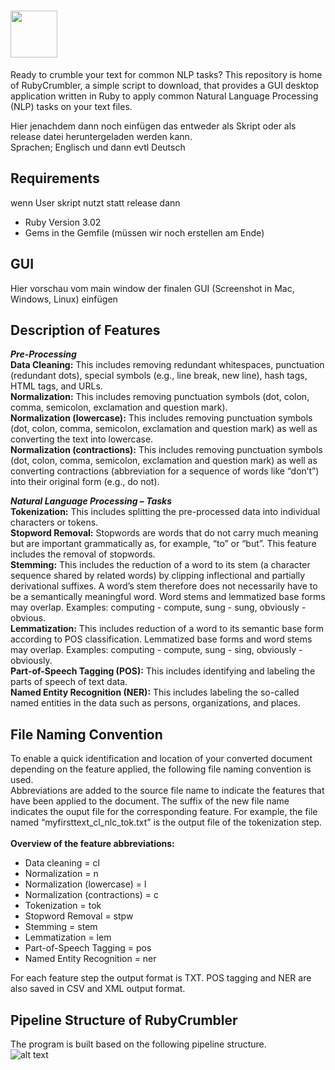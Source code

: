 
# <img src="https://github.com/joh-ga/RubyCrumbler/blob/13828a0252549dff68a03cd30bcacc94fa5a6496/Pipeline/icons/rubycrumbler-logo.png" height=75 />

Ready to crumble your text for common NLP tasks? This repository is home of RubyCrumbler, a simple script to download, that provides a GUI desktop application written in Ruby to apply common Natural Language Processing (NLP) tasks on your text files.

Hier jenachdem dann noch einfügen das entweder als Skript oder als release datei heruntergeladen werden kann.<br>
Sprachen; Englisch und dann evtl Deutsch<br>

## Requirements
wenn User skript nutzt statt release dann<br>
* Ruby Version 3.02
* Gems in the Gemfile (müssen wir noch erstellen am Ende)

## GUI
Hier vorschau vom main window der finalen GUI (Screenshot in Mac, Windows, Linux) einfügen

## Description of Features
***Pre-Processing***<br>
**Data Cleaning:** This includes removing redundant whitespaces, punctuation (redundant dots), special symbols (e.g., line break, new line), hash tags, HTML tags, and URLs.<br>
**Normalization:** This includes removing punctuation symbols (dot, colon, comma, semicolon, exclamation and question mark).<br>
**Normalization (lowercase):** This includes removing punctuation symbols (dot, colon, comma, semicolon, exclamation and question mark) as well as converting the text into lowercase.<br>
**Normalization (contractions):** This includes removing punctuation symbols (dot, colon, comma, semicolon, exclamation and question mark) as well as converting contractions (abbreviation for a sequence of words like “don’t”) into their original form (e.g., do not).<br>

***Natural Language Processing – Tasks***<br>
**Tokenization:** This includes splitting the pre-processed data into individual characters or tokens.<br>
**Stopword Removal:** Stopwords are words that do not carry much meaning but are important grammatically as, for example, “to” or “but”. This feature includes the removal of stopwords.<br>
**Stemming:** This includes the reduction of a word to its stem (a character sequence shared by related words) by clipping inflectional and partially derivational suffixes. A word’s stem therefore does not necessarily have to be a semantically meaningful word. Word stems and lemmatized base forms may overlap. Examples: computing - compute, sung - sung, obviously - obvious.<br>
**Lemmatization:** This includes reduction of a word to its semantic base form according to POS classification. Lemmatized base forms and word stems may overlap. Examples: computing - compute, sung - sing, obviously - obviously.<br>
**Part-of-Speech Tagging (POS):** This includes identifying and labeling the parts of speech of text data.<br>
**Named Entity Recognition (NER):** This includes labeling the so-called named entities in the data such as persons, organizations, and places.<br>

## File Naming Convention
To enable a quick identification and location of your converted document depending on the feature applied, the following file naming convention is used.<br>
Abbreviations are added to the source file name to indicate the features that have been applied to the document. The suffix of the new file name indicates the ouput file for the corresponding feature. For example, the file named “myfirsttext_cl_nlc_tok.txt” is the output file of the tokenization step.<br><br>
**Overview of the feature abbreviations:**
* Data cleaning = cl
* Normalization = n
* Normalization (lowercase) = l
* Normalization (contractions) = c
* Tokenization = tok
* Stopword Removal = stpw
* Stemming = stem
* Lemmatization = lem
* Part-of-Speech Tagging = pos
* Named Entity Recognition = ner

For each feature step the output format is TXT. POS tagging and NER are also saved in CSV and XML output format.

## Pipeline Structure of RubyCrumbler
The program is built based on the following pipeline structure.<br>
![alt text](https://github.com/joh-ga/RubyCrumbler/blob/ca6c0fb394cb192a6b1c4a035a6f308d1610b2d4/Pipeline/icons/rubycrumbler-pipeline.png)<br>

